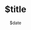 ---
date: $date
title: "$title" 
subtitle: ""
featuredImage: "./featuredImage.png"
tags: $tags
externalLink: ""
published: false
---